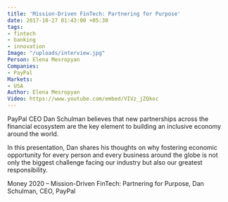```yaml
---
title: 'Mission-Driven FinTech: Partnering for Purpose'
date: 2017-10-27 01:43:00 +05:30
tags:
- fintech
- banking
- innovation
Image: "/uploads/interview.jpg"
Person: Elena Mesropyan
Companies:
- PayPal
Markets:
- USA
Author: Elena Mesropyan
Video: https://www.youtube.com/embed/VIVz_jZQkoc
---
```


PayPal CEO Dan Schulman believes that new partnerships across the financial ecosystem are the key element to building an inclusive economy around the world.

In this presentation, Dan shares his thoughts on why fostering economic opportunity for every person and every business around the globe is not only the biggest challenge facing our industry but also our greatest responsibility.

Money 2020 – Mission-Driven FinTech: Partnering for Purpose, Dan Schulman, CEO, PayPal